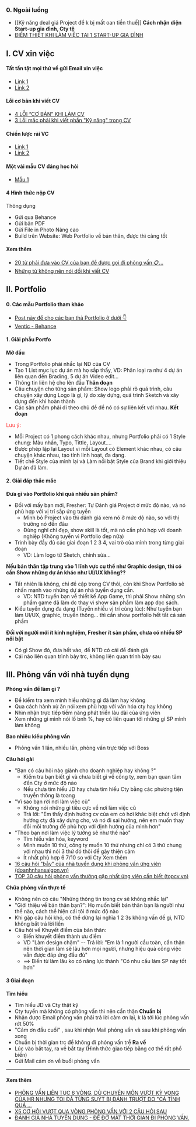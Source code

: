 ### 0. Ngoài luồng

- [[Kỹ năng deal giá Project để k bị mất oan tiền thuế]]
**Cách nhận diện Start-up gia đình, Cty tệ**
- [ĐIỂM THIỆT KHI LÀM VIỆC TẠI 1 START-UP GIA ĐÌNH](https://www.facebook.com/groups/818484182955661/permalink/1026885252115552/)

## I. CV xin việc 

#### Tất tần tật mọi thứ về gửi Email xin việc
- [Link 1](https://www.facebook.com/groups/tamsugenz/permalink/446190103135839/)
- [Link 2](https://www.facebook.com/groups/tamsu.content/permalink/570558277389924/)

#### Lỗi cơ bản khi viết CV
- [4 LỖI “CƠ BẢN” KHI LÀM CV](https://www.facebook.com/groups/818484182955661/permalink/1013757553428322/)
- [3 Lỗi mắc phải khi viết phần "Kỹ năng" trong CV](https://www.facebook.com/groups/818484182955661/permalink/997392041731540/)

#### Chiến lược rải VC
- [Link 1](https://www.facebook.com/groups/818484182955661/permalink/1045305380273539/)
- [Link 2](https://www.facebook.com/photo/?fbid=4113147512245607&set=gm.1008640033940074&idorvanity=818484182955661)
#### Một vài mẫu CV đáng học hỏi
- [Mẫu 1](https://www.facebook.com/groups/818484182955661/permalink/1017413569729387/)
#### 4 Hình thức nộp CV
Thông dụng
- Gửi qua Behance
- Gửi bản PDF
- Gửi File in Photo
Nâng cao
- Build trên Website: Web Portfolio về bản thân, được thì càng tốt
#### Xem thêm
- [20 từ phải đưa vào CV của bạn để được gọi đi phỏng vấn 📋...](https://www.facebook.com/awabestudio/posts/pfbid0a69Pp4WScserumeiD8QfeZxDwyk3sqTLi6B9Q14JgSAcJgcoRtTAM5ZEY5h9T6pXl)
- [Những từ không nên nói dối khi viết CV](https://www.facebook.com/groups/818484182955661/permalink/1054274109376666/)

## II. Portfolio

#### 0. Các mẫu Portfolio tham khảo
- [Post này để cho các bạn thả Portfolio ở dưới 👇](https://www.facebook.com/groups/cuocsongdesigner/permalink/1191453902166587/)
- [Ventic - Behance](https://www.behance.net/gallery/190009713/Ventic-Event-Booking-Mobile-App-UI-UX-Design)

#### 1. Giải phẫu Portfo
**Mở đầu**
- Trong Portfolio phải nhắc lại ND của CV
- Tạo 1 List mục lục dự án mà họ sắp thấy, VD: Phân loại ra như 4 dự án liên quan đến Brading, 5 dự án Video edit...
- Thông tin liên hệ cho lên đầu
**Thân đoạn**
- Câu chuyện cho từng sản phẩm: Show logo phải rõ quá trình, câu chuyện xây dựng Logo là gì, lý do xây dựng, quá trình Sketch và xây dựng đến khi hoàn thành
- Các sản phẩm phải đi theo chủ đề để nó có sự liên kết với nhau.
**Kết đoạn**

<font color="#ff3333">Lưu ý:</font> 
- Mỗi Project có 1 phong cách khác nhau, nhưng Portfolio phải có 1 Style chung: Màu nhấn, Typo, Tittle, Layout....
- Được phép lặp lại Layout vì mỗi Layout có Element khác nhau, có câu chuyện khác nhau, tạo tính linh hoạt, đa dạng.
- Tiết chế Style của mình lại và Làm nổi bật Style của Brand khi giới thiệu Dự án đã làm.

#### 2. Giải đáp thắc mắc
**Đưa gì vào Portfolio khi quá nhiều sản phẩm?**
- Đối với mấy bạn mới, Fresher: Tự Đánh giá Project ở mức độ nào, và nó phù hợp với vị trí sắp ứng tuyển
	- Mình bỏ Project vào thì đánh giá xem nó ở mức độ nào, so với thị trường nó đến đâu
	- Đừng nghĩ chỉ đẹp, show skill là tốt, mà nó cần phù hợp với doanh nghiệp (Không tuyển vì Portfolio đẹp nữa)
- Trình bày đầy đủ các giai đoạn 1 2 3 4, vai trò của mình trong từng giai đoạn
	- VD: Làm logo từ Sketch, chỉnh sửa...

**Nếu bản thân tập trung vào 1 lĩnh vực cụ thể như Graphic design, thì có cần Show những dự án khác như UI/UX không??**
- Tất nhiên là không, chỉ đề cập trong CV thôi, còn khi Show Portfolio sẽ nhấn mạnh vào những dự án nhà tuyển dụng cần.
	- VD: NTD tuyển bạn về thiết kế App Game, thì phải Show những sản phẩm game đã làm đc thay vì show sản phẩm làm app đọc sách.
- Kiểu tuyển dụng đa dạng (Tuyển nhiều vị trí cùng lúc): Như tuyển bạn làm UI/UX, graphic, truyền thông... thì cần show portfolio hết tất cả sản phẩm

**Đối với người mới ít kinh nghiệm, Fresher ít sản phẩm, chưa có nhiều SP nổi bật**
- Có gì Show đó, đưa hết vào, để NTD có cái để đánh giá
- Cái nào liên quan trình bày trc, không liên quan trình bày sau

## III. Phỏng vấn với nhà tuyển dụng

**Phỏng vấn để làm gì ?**
- Để kiểm tra xem mình hiểu những gì đã làm hay không
- Qua cách hành xử ăn nói xem phù hợp với văn hóa cty hay không
- Nhìn nhận trực tiếp tiềm năng phát triển lâu dài của ứng viên
- Xem những gì mình nói lố bnh %, hay có liên quan tới những gì SP mình làm không

**Bao nhiêu kiểu phỏng vấn**
- Phỏng vấn 1 lần, nhiều lần, phỏng vấn trực tiếp với Boss

**Câu hỏi gài**
- "Bạn có câu hỏi nào giành cho doanh nghiệp hay không ?"
	- Kiểm tra bạn biết gì và chưa biết gì về công ty, xem bạn quan tâm đến Cty ở mức độ nào
	- Nếu chưa tìm hiểu JD hay chưa tìm hiểu Cty bằng các phương tiện truyền thông là toang
- "Vì sao bạn rời nơi làm việc cũ"
	- Không nói những gì tiêu cực về nơi làm việc cũ
	- Trả lời: "Em thấy định hướng cv của em có hơi khác biệt chút với định hướng cty đã xây dựng cho, và nó đi sai hướng, nên em muốn thay đổi môi trường để phù hợp với định hướng của mình hơn"
- "Theo bạn nơi làm việc lý tưởng sẽ như thế nào"
	- Tìm hiểu văn hóa, keyword 
	- Mình muốn 10 thứ, công ty muốn 10 thứ nhưng chỉ có 3 thứ chung với nhau thì nói 3 thứ đó thôi để gây thiện cảm
	- Ít nhất phù hợp 6 7/10 so với Cty
Xem thêm
- [16 câu hỏi "bẫy" của nhà tuyển dụng khi phỏng vấn ứng viên (doanhnhansaigon.vn)](https://doanhnhansaigon.vn/16-cau-hoi-bay-cua-nha-tuyen-dung-khi-phong-van-ung-vien-229200.html)
- [TOP 30 câu hỏi phỏng vấn thường gặp nhất ứng viên cần biết (topcv.vn)](https://www.topcv.vn/cau-hoi-phong-van-thuong-gap-nhat-ung-vien-can-biet)

**Chữa phỏng vấn thực tế**
- Không nên có câu "Những thông tin trong cv sẽ không nhắc lại"
- "Giới thiệu về bản thân bạn?": Họ muốn biết bản thân bạn là người như thế nào, cách thể hiện cái tôi ở mức độ nào
- Khi gặp câu hỏi khó, có thể dừng lại nghĩa 1 2 3s không vấn đề gì, NTD không bắt trả lời liền
- Câu hỏi về Khuyết điểm của bản thân:
	- Biến khuyết điểm thành ưu điểm
	- VD "Làm design chậm" -- Trả lời: "Em là 1 người cầu toàn, cẩn thận nên thời gian làm sẽ lâu hơn mọi người, nhưng hiệu quả công việc vẫn được đáp ứng đầu đủ"
	- ==> Biến từ làm lâu ko có năng lực thành "Có nhu cầu làm SP này tốt hơn"

#### 3 Giai đoạn
**Tìm hiểu**
- Tìm hiểu JD và Cty thật kỹ
- Cty tuyển mà không có phỏng vấn thì nên cẩn thận
**Chuẩn bị**
- Nhận được Email phỏng vấn phải trả lời cảm ơn lại, k là tới lúc phỏng vấn rớt 50%
- "Cảm ơn đầu cuối" , sau khi nhận Mail phỏng vấn và sau khi phỏng vấn xong
- Chuẩn bị thời gian trc để không đi phỏng vấn trễ
**Ra về**
- Lúc vào bắt tay, ra về bắt tay (Hình thức giao tiếp bằng cơ thể rất phổ biến)
- Gửi Mail cảm ơn về buổi phỏng vấn

---
#### Xem thêm
- [PHỎNG VẤN LIÊN TỤC 6 VÒNG, DÙ CHUYÊN MÔN VƯỢT KỲ VỌNG CỦA HR NHƯNG TOI ĐÃ TỪNG SUÝT BỊ ĐÁNH TRƯỢT DO "CÁ TÍNH QUÁ ...](https://www.facebook.com/groups/818484182955661/permalink/1007337090737035/)
- [X5 CƠ HỘI VƯỢT QUA VÒNG PHỎNG VẤN VỚI 2 CÂU HỎI SAU](https://www.facebook.com/groups/818484182955661/permalink/991703105633767/)
- [ĐÁNH GIÁ NHÀ TUYỂN DỤNG - ĐỂ ĐỠ MẤT THỜI GIAN ĐI PHỎNG VẤN.](https://www.facebook.com/groups/818484182955661/permalink/1014274240043320/)

